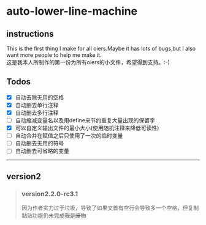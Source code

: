 # auto-lower-line-machine  
## instructions  
This is the first thing I make for all oiers.Maybe it has lots of bugs,but I also want more people to help me make it.  
这是我本人所制作的第一份为所有oiers的小文件，希望得到支持。:-)  
## Todos  
- [x] 自动去除无用的空格  
- [x] 自动删去单行注释  
- [x] 自动删去多行注释  
- [ ] 自动缩减变量名以及用define来节约重复大量出现的保留字  
- [x] 可以自定义输出文件的最小大小(使用随机注释来降低可读性)
- [ ] 自动合并在赋值之后只使用了一次的临时变量
- [ ] 自动删去无用的符号
- [ ] 自动删去可省略的变量
------------------------------------
## version2  
> ### version2.2.0-rc3.1
> 因为作者实力过于垃圾，导致了如果文首有空行会导致多一个空格，但复制黏贴功能仍未完成~~我是废物~~

